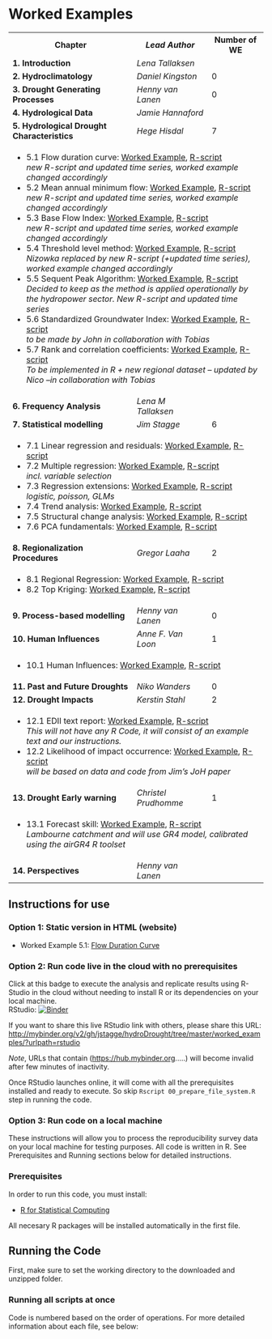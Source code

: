 # Worked Examples  
<table>
  <tr>
    <th> <b>Chapter</b> </td>
    <th> <i>Lead Author</i> </td>
    <th> Number of WE </td>
  </tr>
  <tr>
    <td> <b> 1. Introduction</b> </td>
    <td> <i>Lena Tallaksen</i> </td>
    <td>  </td>
  </tr>  
  <tr>
    <td> <b> 2. Hydroclimatology</b> </td>
    <td> <i>Daniel Kingston</i> </td>
    <td> 0 </td>
  </tr>
  <tr>
    <td> <b> 3. Drought Generating Processes</b> </td>
    <td> <i>Henny van Lanen</i> </td>
    <td> 0 </td>
  </tr>
  <tr>
    <td> <b> 4. Hydrological Data</b> </td>
    <td> <i>Jamie Hannaford</i> </td>
    <td>  </td>
  </tr>
  <tr>
    <td> <b> 5. Hydrological Drought Characteristics</b> </td>
    <td> <i>Hege Hisdal</i> </td>
    <td> 7 </td>
  </tr>
  <tr>
  <td colspan="3">
  <ul>
  <li>5.1 Flow duration curve: 
    <a href="https://combinatronics.com/jstagge/hydroDrought/master/worked_examples/files/5-1_flow_duration_curve.html">Worked Example</a>, 
    <a href="https://combinatronics.com/jstagge/hydroDrought/master/worked_examples/files/5-1_flow_duration_curve.R">R-script</a>
    <br><i>new R-script and updated time series, worked example changed accordingly</i>
  </li>

  <li>5.2 Mean annual minimum flow: 
    <a href="https://combinatronics.com/jstagge/hydroDrought/master/worked_examples/files/5-2_mean_annual_minimum_flow.html">Worked Example</a>, 
    <a href="https://combinatronics.com/jstagge/hydroDrought/master/worked_examples/files/5-2_mean_annual_minimum_flow.R">R-script</a>
    <br><i>new R-script and updated time series, worked example changed accordingly</i>
  </li>

  <li>5.3 Base Flow Index: 
    <a href="https://combinatronics.com/jstagge/hydroDrought/master/worked_examples/files/5-3_base_flow_index.html">Worked Example</a>, 
    <a href="https://combinatronics.com/jstagge/hydroDrought/master/worked_examples/files/5-3_base_flow_index.R">R-script</a>
    <br><i>new R-script and updated time series, worked example changed accordingly</i>
  </li>

  <li>5.4 Threshold level method: 
    <a href="https://combinatronics.com/jstagge/hydroDrought/master/worked_examples/files/5-4_threshold_level_method.html">Worked Example</a>, 
    <a href="https://combinatronics.com/jstagge/hydroDrought/master/worked_examples/files/5-4_threshold_level_method.R">R-script</a>
    <br><i>Nizowka replaced by new R-script (+updated time series), worked example changed accordingly</i>
  </li>

  <li>5.5 Sequent Peak Algorithm: 
    <a href="https://combinatronics.com/jstagge/hydroDrought/master/worked_examples/files/5-5_sequent_peak_algorithm.html">Worked Example</a>, 
    <a href="https://combinatronics.com/jstagge/hydroDrought/master/worked_examples/files/5-5_sequent_peak_algorithm.R">R-script</a>
    <br><i>Decided to keep as the method is applied operationally by the hydropower sector. New R-script and updated time series</i>
  </li>

  <li>5.6 Standardized Groundwater Index: 
    <a href="https://combinatronics.com/jstagge/hydroDrought/master/worked_examples/files/5-6_standardized_groundwater_index.html">Worked Example</a>, 
    <a href="https://combinatronics.com/jstagge/hydroDrought/master/worked_examples/files/5-6_standardized_groundwater_index.R">R-script</a>
    <br><i>to be made by John in collaboration with Tobias</i>
  </li>
 
  <li>5.7 Rank and correlation coefficients: 
    <a href="https://combinatronics.com/jstagge/hydroDrought/master/worked_examples/files/5-7_rank_and_correlation_coefficients.html">Worked Example</a>, 
    <a href="https://combinatronics.com/jstagge/hydroDrought/master/worked_examples/files/5-7_rank_and_correlation_coefficients.R">R-script</a>
    <br><i>To be implemented in R + new regional dataset – updated by Nico –in collaboration with Tobias</i>
  </li>
  </ul>
  </td>
  </tr>

  <tr>
    <td> <b> 6. Frequency Analysis</b> </td>
    <td> <i>Lena M Tallaksen</i> </td>
    <td>  </td>
  </tr>
  <tr>
    <td> <b> 7. Statistical modelling</b> </td>
    <td> <i>Jim Stagge</i> </td>
    <td> 6 </td>
  </tr>

  <tr>
  <td colspan="3">
  <ul>
  <li>7.1 Linear regression and residuals: 
    <a href="https://combinatronics.com/jstagge/hydroDrought/master/worked_examples/files/7-1_linear_regression_and_residuals.html">Worked Example</a>, 
    <a href="https://combinatronics.com/jstagge/hydroDrought/master/worked_examples/files/7-1_linear_regression_and_residuals.R">R-script</a>

  </li>

  <li>7.2 Multiple regression: 
    <a href="https://combinatronics.com/jstagge/hydroDrought/master/worked_examples/files/7-2_multiple_regression.html">Worked Example</a>, 
    <a href="https://combinatronics.com/jstagge/hydroDrought/master/worked_examples/files/7-2_multiple_regression.R">R-script</a>
    <br><i>incl. variable selection</i>
  </li>

  <li>7.3 Regression extensions: 
    <a href="https://combinatronics.com/jstagge/hydroDrought/master/worked_examples/files/7-3_regression_extensions.html">Worked Example</a>, 
    <a href="https://combinatronics.com/jstagge/hydroDrought/master/worked_examples/files/7-3_regression_extensions.R">R-script</a>
    <br><i>logistic, poisson, GLMs</i>
  </li>

  <li>7.4 Trend analysis: 
    <a href="https://combinatronics.com/jstagge/hydroDrought/master/worked_examples/files/7-4_trend_analysis.html">Worked Example</a>, 
    <a href="https://combinatronics.com/jstagge/hydroDrought/master/worked_examples/files/7-4_trend_analysis.R">R-script</a>

  </li>

  <li>7.5 Structural change analysis: 
    <a href="https://combinatronics.com/jstagge/hydroDrought/master/worked_examples/files/7-5_structural_change_analysis.html">Worked Example</a>, 
    <a href="https://combinatronics.com/jstagge/hydroDrought/master/worked_examples/files/7-5_structural_change_analysis.R">R-script</a>

  </li>

  <li>7.6 PCA fundamentals: 
    <a href="https://combinatronics.com/jstagge/hydroDrought/master/worked_examples/files/7-6_pca_fundamentals.html">Worked Example</a>, 
    <a href="https://combinatronics.com/jstagge/hydroDrought/master/worked_examples/files/7-6_pca_fundamentals.R">R-script</a>
  </li>
  </ul>
  </td>
  </tr>

  <tr>
    <td> <b> 8. Regionalization Procedures</b> </td>
    <td> <i>Gregor Laaha</i> </td>
    <td> 2 </td>
  </tr>
  <tr>
  <td colspan="3">
  <ul>
  <li>8.1 Regional Regression: 
    <a href="https://combinatronics.com/jstagge/hydroDrought/master/worked_examples/files/8-1_regional_regression.html">Worked Example</a>, 
    <a href="https://combinatronics.com/jstagge/hydroDrought/master/worked_examples/files/8-1_regional_regression.R">R-script</a>

  </li>

  <li>8.2 Top Kriging: 
    <a href="https://combinatronics.com/jstagge/hydroDrought/master/worked_examples/files/8-2_top_kriging.html">Worked Example</a>, 
    <a href="https://combinatronics.com/jstagge/hydroDrought/master/worked_examples/files/8-2_top_kriging.R">R-script</a>

  </li>
  </ul>
  </td>
  </tr>

   <tr>
    <td> <b> 9. Process-based modelling</b> </td>
    <td> <i>Henny van Lanen</i> </td>
    <td> 0 </td>
  </tr>
  <tr>
    <td> <b> 10. Human Influences</b> </td>
    <td> <i>Anne F. Van Loon</i> </td>
    <td> 1 </td>
  </tr>
  <tr>
  <td colspan="3">
  <ul>
  <li>10.1 Human Influences: 
    <a href="https://combinatronics.com/jstagge/hydroDrought/master/worked_examples/files/10-1_human_influences.html">Worked Example</a>, 
    <a href="https://combinatronics.com/jstagge/hydroDrought/master/worked_examples/files/10-1_threshold.R">R-script</a>
    <br><i></i>
  </li>

  <tr>
    <td> <b> 11. Past and Future Droughts</b> </td>
    <td> <i>Niko Wanders</i> </td>
    <td> 0 </td>
  </tr>
  <tr>
    <td> <b> 12. Drought Impacts</b> </td>
    <td> <i>Kerstin Stahl</i> </td>
    <td> 2 </td>
  </tr>
 <tr>
  <td colspan="3">
  <ul>
  <li>12.1 EDII text report: 
    <a href="https://combinatronics.com/jstagge/hydroDrought/master/worked_examples/files/12-1_edii_text_report.html">Worked Example</a>, 
    <a href="https://combinatronics.com/jstagge/hydroDrought/master/worked_examples/files/12-1_edii_text_report.R">R-script</a>
    <br><i>This will not have any R Code, it will consist of an example text and our instructions.</i>
  </li>

  <li>12.2 Likelihood of impact occurrence: 
    <a href="https://combinatronics.com/jstagge/hydroDrought/master/worked_examples/files/12-2_likelihood_of_impact_occurrence.html">Worked Example</a>, 
    <a href="https://combinatronics.com/jstagge/hydroDrought/master/worked_examples/files/12-2_likelihood_of_impact_occurrence.R">R-script</a>
    <br><i>will be based on data and code from Jim’s JoH paper</i>
  </li>
  </ul>
  </td>
  </tr>

  <tr>
    <td> <b> 13. Drought Early warning</b> </td>
    <td> <i>Christel Prudhomme</i> </td>
    <td> 1 </td>
  </tr>
  <tr>
  <td colspan="3">
  <ul>
  <li>13.1 Forecast skill: 
    <a href="https://combinatronics.com/jstagge/hydroDrought/master/worked_examples/files/13-1_forecast_skill.html">Worked Example</a>, 
    <a href="https://combinatronics.com/jstagge/hydroDrought/master/worked_examples/files/13-1_forecast_skill.R">R-script</a>
    <br><i>Lambourne catchment and will use GR4 model, calibrated using the airGR4 R toolset</i>
  </li>
  </ul>
  </td>
  </tr>

  <tr>
    <td> <b> 14. Perspectives</b> </td>
    <td> <i>Henny van Lanen</i> </td>
    <td>  </td>
  </tr>
</table>


## Instructions for use

### Option 1: Static version in HTML (website) 

* Worked Example 5.1: [Flow Duration Curve](https://combinatronics.com/jstagge/hydroDrought/master/worked_examples/files/5-1_flow_duration_curve.html)


### Option 2: Run code live in the cloud with no prerequisites

Click at this badge to execute the analysis and replicate results using R-Studio in the cloud without needing to install R or its dependencies on your local machine.    
RStudio: [![Binder](http://mybinder.org/badge.svg)](http://mybinder.org/v2/gh/jstagge/hydroDrought/tree/master/worked_examples/?urlpath=rstudio)

If you want to share this live RStudio link with others, please share this URL: http://mybinder.org/v2/gh/jstagge/hydroDrought/tree/master/worked_examples/?urlpath=rstudio

*Note*, URLs that contain (https://hub.mybinder.org.....) will become invalid after few minutes of inactivity.

Once RStudio launches online, it will come with all the prerequisites installed and ready to execute. So skip ```Rscript 00_prepare_file_system.R``` step in running the code.    


### Option 3: Run code on a local machine   
These instructions will allow you to process the reproducibility survey data on your local machine for testing purposes. All code is written in R. See Prerequisites and Running sections below for detailed instructions.  

### Prerequisites

In order to run this code, you must install:
* [R for Statistical Computing](https://www.r-project.org/)

All necesary R packages will be installed automatically in the first file.

## Running the Code

First, make sure to set the working directory to the downloaded and unzipped folder.  

### Running all scripts at once

Code is numbered based on the order of operations. For more detailed information about each file, see below:


